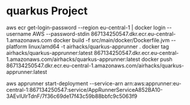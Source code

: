 # quarkus Project
aws ecr get-login-password --region eu-central-1 | docker login --username AWS --password-stdin 867134250547.dkr.ecr.eu-central-1.amazonaws.com
docker build -f src/main/docker/Dockerfile.jvm --platform linux/amd64 -t airhacks/quarkus-apprunner .
docker tag airhacks/quarkus-apprunner:latest 867134250547.dkr.ecr.eu-central-1.amazonaws.com/airhacks/quarkus-apprunner:latest
docker push 867134250547.dkr.ecr.eu-central-1.amazonaws.com/airhacks/quarkus-apprunner:latest

aws apprunner start-deployment --service-arn arn:aws:apprunner:eu-central-1:867134250547:service/AppRunnerServiceA852BA10-3AEvIUlrTdnF/7f36c69de17f43c59b88bbfc9c5063f9